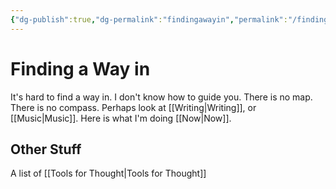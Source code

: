 ```yaml
---
{"dg-publish":true,"dg-permalink":"findingawayin","permalink":"/findingawayin/","created":"2022-08-06T07:58:04.000-04:00","updated":"2022-08-06T07:58:04.000-04:00"}
---
```


# Finding a Way in

It's hard to find a way in. I don't know how to guide you. There is no map. There is no compass. Perhaps look at [[Writing\|Writing]], or [[Music\|Music]]. Here is what I'm doing [[Now\|Now]].

## Other Stuff
A list of [[Tools for Thought\|Tools for Thought]]

